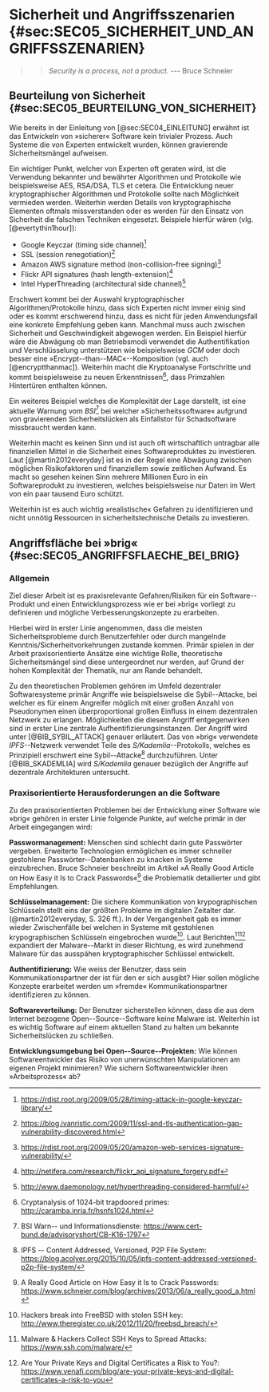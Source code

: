 # Sicherheit und Angriffsszenarien {#sec:SEC05_SICHERHEIT_UND_ANGRIFFSSZENARIEN}

>> *Security is a process, not a product.* 
                         --- Bruce Schneier

## Beurteilung von Sicherheit {#sec:SEC05_BEURTEILUNG_VON_SICHERHEIT}

Wie bereits in der Einleitung von [@sec:SEC04_EINLEITUNG] erwähnt ist das
Entwickeln von »sicherer« Software kein trivialer Prozess. Auch Systeme die von
Experten entwickelt wurden, können gravierende Sicherheitsmängel aufweisen.

Ein wichtiger Punkt, welcher von Experten oft geraten wird, ist die Verwendung
bekannter und bewährter Algorithmen und Protokolle wie beispielsweise AES,
RSA/DSA, TLS et cetera. Die Entwicklung neuer kryptographischer Algorithmen und
Protokolle sollte nach Möglichkeit vermieden werden. Weiterhin werden Details von
kryptographische Elementen oftmals missverstanden oder es werden für den
Einsatz von Sicherheit die falschen Techniken eingesetzt. Beispiele hierfür
wären (vlg. [@evertythin1hour]):

* Google Keyczar (timing side channel)[^FN_KEYCZAR_BUG]
* SSL (session renegotiation)[^FN_SSL_BUG]
* Amazon AWS signature method (non-collision-free signing)[^FN_AMAZON_AWS_BUG]
* Flickr API signatures (hash length-extension)[^FN_FLICKR_VUL]
* Intel HyperThreading (architectural side channel)[^FN_INTEL_VUL]

[^FN_KEYCZAR_BUG]: <https://rdist.root.org/2009/05/28/timing-attack-in-google-keyczar-library/>
[^FN_SSL_BUG]: <https://blog.ivanristic.com/2009/11/ssl-and-tls-authentication-gap-vulnerability-discovered.html>
[^FN_AMAZON_AWS_BUG]: <https://rdist.root.org/2009/05/20/amazon-web-services-signature-vulnerability/>
[^FN_FLICKR_VUL]: <http://netifera.com/research/flickr_api_signature_forgery.pdf>
[^FN_INTEL_VUL]: <http://www.daemonology.net/hyperthreading-considered-harmful/>

Erschwert kommt bei der Auswahl kryptographischer Algorithmen/Protokolle hinzu,
dass sich Experten nicht immer einig sind oder es kommt erschwerend hinzu, dass
es nicht für jeden Anwendungsfall eine konkrete Empfehlung geben kann. Manchmal
muss auch zwischen Sicherheit und Geschwindigkeit abgewogen werden. Ein
Beispiel hierfür wäre die Abwägung ob man Betriebsmodi verwendet die
Authentifikation und Verschlüsselung unterstützen wie beispielsweise *GCM* oder
doch besser eine »Encrypt--than--MAC«--Komposition (vgl. auch [@encryptthanmac]). Weiterhin macht die Kryptoanalyse Fortschritte und kommt beispielsweise zu neuen Erkenntnissen[^FN_PRIME_BACKDOOR], dass Primzahlen Hintertüren enthalten können.

[^FN_PRIME_BACKDOOR]: Cryptanalysis of 1024-bit trapdoored primes: <http://caramba.inria.fr/hsnfs1024.html>

Ein weiteres Beispiel welches die Komplexität der Lage darstellt, ist eine
aktuelle Warnung vom *BSI*[^FN_BSI_NORTON] bei welcher »Sicherheitssoftware«
aufgrund von gravierenden Sicherheitslücken als Einfallstor für Schadsoftware
missbraucht werden kann. 

[^FN_BSI_NORTON]:  BSI Warn-- und Informationsdienste: <https://www.cert-bund.de/advisoryshort/CB-K16-1797>

Weiterhin macht es keinen Sinn und ist auch oft wirtschaftlich untragbar alle
finanziellen Mittel in die Sicherheit eines Softwareproduktes zu investieren.
Laut [@martin2012everyday] ist es in der Regel eine Abwägung zwischen möglichen
Risikofaktoren und finanziellem sowie zeitlichen Aufwand. Es macht so gesehen
keinen Sinn mehrere Millionen Euro in ein Softwareprodukt zu investieren,
welches beispielsweise nur Daten im Wert von ein paar tausend Euro schützt.

Weiterhin ist es auch wichtig »realistische« Gefahren zu identifizieren und
nicht unnötig Ressourcen in sicherheitstechnische Details zu investieren.

## Angriffsfläche bei »brig« {#sec:SEC05_ANGRIFFSFLAECHE_BEI_BRIG}

### Allgemein

Ziel dieser Arbeit ist es praxisrelevante Gefahren/Risiken für ein
Software--Produkt und einen Entwicklungsprozess wie er bei »brig« vorliegt zu
definieren und mögliche Verbesserungskonzepte zu erarbeiten.

Hierbei wird in erster Linie angenommen, dass die meisten Sicherheitsprobleme durch
Benutzerfehler oder durch mangelnde Kenntnis/Sicherheitvorkehrungen zustande
kommen. Primär spielen in der Arbeit praxisorientierte Ansätze eine wichtige
Rolle, theoretische Sicherheitsmängel sind diese untergeordnet nur werden, auf
Grund der hohen Komplexität der Thematik, nur am Rande behandelt.

Zu den theoretischen Problemen gehören im Umfeld dezentraler Softwaresysteme
primär Angriffe wie beispielsweise die Sybil--Attacke, bei welcher es für einem
Angreifer möglich mit einer großen Anzahl von Pseudonymen einen
überproportional großen Einfluss in einem dezentralen Netzwerk zu erlangen.
Möglichkeiten die diesem Angriff entgegenwirken sind in erster Line zentrale
Aufhentifizierungsinstanzen. Der Angriff wird unter [@BIB_SYBIL_ATTACK] genauer
erläutert. Das von »brig« verwendete *IPFS*--Netzwerk verwendet Teile des
*S/Kademlia*--Protokolls, welches es Prinzipiell erschwert eine
Sybil--Attacke[^FN_IPFS_SYBIL_ATTACK] durchzuführen. Unter [@BIB_SKADEMLIA]
wird *S/Kademlia* genauer bezüglich der Angriffe auf dezentrale Architekturen
untersucht.

[^FN_IPFS_SYBIL_ATTACK]: IPFS -- Content Addressed, Versioned, P2P File System: <https://blog.acolyer.org/2015/10/05/ipfs-content-addressed-versioned-p2p-file-system/>

### Praxisorientierte Herausforderungen an die Software

Zu den praxisorientierten Problemen bei der Entwicklung einer Software wie
»brig« gehören in erster Linie folgende Punkte, auf welche primär in der Arbeit
eingegangen wird:

**Passwormanagement:** Menschen sind schlecht darin gute Passwörter vergeben.
Erweiterte Technologien ermöglichen es immer schneller gestohlene
Passwörter--Datenbanken zu knacken in Systeme einzubrechen. Bruce Schneier
beschreibt im Artikel »A Really Good Article on How Easy it Is to Crack
Passwords«[^FN_BRUCE_PW] die Problematik detailierter und gibt Empfehlungen.

[^FN_BRUCE_PW]: A Really Good Article on How Easy it Is to Crack Passwords: <https://www.schneier.com/blog/archives/2013/06/a_really_good_a.html>

**Schlüsselmanagement:** Die sichere Kommunikation von krypographischen
Schlüsseln stellt eins der größten Probleme im digitalen Zeitalter dar.
(@martin2012everyday, S. 326 ff.). In der Vergangenheit gab es immer wieder
Zwischenfälle bei welchen in Systeme mit gestohlenen krypographischen
Schlüsseln eingebrochen wurde[^FN_FREEBSD_SSH_MALWARE]. Laut
Berichten[^FN_SSH_MALWARE][^FN_PRIV_KEY_MALWARE] expandiert der Malware--Markt
in dieser Richtung, es wird zunehmend Malware für das ausspähen
kryptographischer Schlüssel entwickelt.

[^FN_FREEBSD_SSH_MALWARE]:Hackers break into FreeBSD with stolen SSH key: <http://www.theregister.co.uk/2012/11/20/freebsd_breach/>
[^FN_SSH_MALWARE]:Malware & Hackers Collect SSH Keys to Spread Attacks: <https://www.ssh.com/malware/>
[^FN_PRIV_KEY_MALWARE]:Are Your Private Keys and Digital Certificates a Risk to You?: <https://www.venafi.com/blog/are-your-private-keys-and-digital-certificates-a-risk-to-you>

**Authentifizierung:** Wie weiss der Benutzer, dass sein Kommunikationspartner
der ist für den er sich ausgibt? Hier sollen mögliche Konzepte erarbeitet
werden um »fremde« Kommunikationspartner identifizieren zu können.

**Softwareverteilung:** Der Benutzer sicherstellen
können, dass die aus dem Internet bezogene Open--Source--Software keine Malware
ist. Weiterhin ist es wichtig Software auf einem aktuellen Stand zu halten um
bekannte Sicherheitslücken zu schließen.

**Entwicklungsumgebung bei Open--Source--Projekten:**  Wie können
Softwareentwickler das Risiko von unerwünschten Manipulationen am eigenen
Projekt minimieren? Wie sichern Softwareentwickler ihren »Arbeitsprozess« ab?

